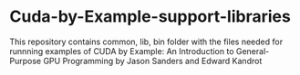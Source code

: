# Cuda-by-Example-support-libraries
This repository contains common, lib, bin folder with the files needed for runnning examples of CUDA by Example: An Introduction to General-Purpose GPU Programming by Jason Sanders and Edward Kandrot
